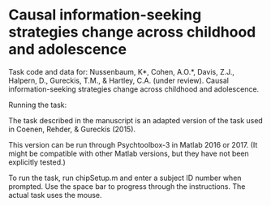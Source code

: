 # Causal information-seeking strategies change across childhood and adolescence

Task code and data for: Nussenbaum, K*, Cohen, A.O.*, Davis, Z.J., Halpern, D., Gureckis, T.M., & Hartley, C.A. (under review). Causal information-seeking strategies change across childhood and adolescence.

Running the task:

The task described in the manuscript is an adapted version of the task used in Coenen, Rehder, & Gureckis (2015).

This version can be run through Psychtoolbox-3 in Matlab 2016 or 2017. (It might be compatible with other Matlab versions, but they have not been explicitly tested.)

To run the task, run chipSetup.m and enter a subject ID number when prompted. Use the space bar to progress through the instructions. The actual task uses the mouse.
